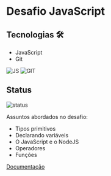 # Desafio JavaScript

## Tecnologias 🛠️
- JavaScript
- Git


![JS](https://img.shields.io/badge/JavaScript-323330?style=for-the-badge&logo=javascript&logoColor=F7DF1E)
![GIT](https://img.shields.io/badge/GIT-E44C30?style=for-the-badge&logo=git&logoColor=white)


## Status
![status](https://img.shields.io/badge/status-desenvolvimento-green)




Assuntos abordados no desafio:

- Tipos primitivos
- Declarando variáveis
- O JavaScript e o NodeJS
- Operadores
- Funções

[Documentação](https://developer.mozilla.org/pt-BR/docs/Glossary/Primitive)
